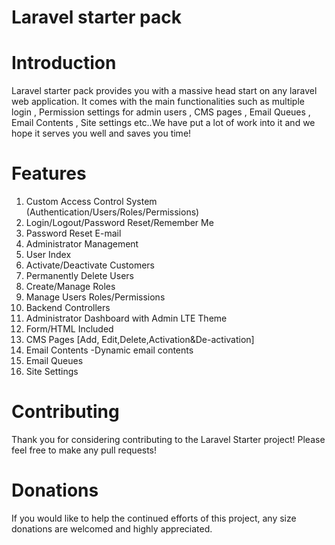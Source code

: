 # Laravel starter pack
  
# Introduction
Laravel starter pack  provides you with a massive head start on any laravel web application. It comes with the main functionalities such as multiple login , Permission settings for   admin users , CMS pages , Email Queues , Email Contents , Site settings etc..We have put a lot of work into it and we hope it serves you well and saves you time!

# Features

1.  Custom Access Control System (Authentication/Users/Roles/Permissions)
2.  Login/Logout/Password Reset/Remember Me
3.  Password Reset E-mail
4.  Administrator Management
5.  User Index
6.  Activate/Deactivate Customers
7.  Permanently Delete Users
8.  Create/Manage Roles
9.  Manage Users Roles/Permissions
10. Backend Controllers
11. Administrator Dashboard with Admin LTE Theme
12. Form/HTML Included
13. CMS Pages [Add, Edit,Delete,Activation&De-activation]
14. Email Contents -Dynamic email contents
15. Email Queues
16. Site Settings 


 
# Contributing
Thank you for considering contributing to the Laravel Starter project! Please feel free to make any pull requests!
 
 
# Donations
If you would like to help the continued efforts of this project, any size donations are welcomed and highly appreciated.

